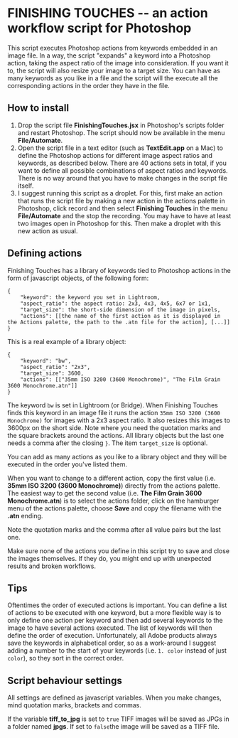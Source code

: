 # FINISHING TOUCHES -- an action workflow script for Photoshop

This script executes Photoshop actions from keywords embedded in an image file. In a way, the script "expands" a keyword into a Photoshop action, taking the aspect ratio of the image into consideration. If you want it to, the script will also resize your image to a target size. You can have as many keywords as you like in a file and the script will the execute all the corresponding actions in the order they have in the file.

## How to install

1. Drop the script file **FinishingTouches.jsx** in Photoshop's scripts folder and restart Photoshop. The script should now be available in the menu **File/Automate**.
2. Open the script file in a text editor (such as **TextEdit.app** on a Mac) to define the Photoshop actions for different image aspect ratios and keywords, as described below. There are 40 actions sets in total, if you want to define all possible combinations of aspect ratios and keywords. There is no way around that you have to make changes in the script file itself.
3. I suggest running this script as a droplet. For this, first make an action that runs the script file by making a new action in the actions palette in Photoshop, click record and then select **Finishing Touches** in the menu **File/Automate** and the stop the recording. You may have to have at least two images open in Photoshop for this. Then make a droplet with this new action as usual.

## Defining actions

Finishing Touches has a library of keywords tied to Photoshop actions in the form of javascript objects, of the following form:

	{
		"keyword": the keyword you set in Lightroom,
		"aspect_ratio": the aspect ratio: 2x3, 4x3, 4x5, 6x7 or 1x1,
		"target_size": the short-side dimension of the image in pixels,
		"actions": [[the name of the first action as it is displayed in the Actions palette, the path to the .atn file for the action], [...]]
	}
	
This is a real example of a library object:

	{
		"keyword": "bw",
		"aspect_ratio": "2x3",
		"target_size": 3600,
		"actions": [["35mm ISO 3200 (3600 Monochrome)", "The Film Grain 3600 Monochrome.atn"]]
	}
	
The keyword `bw` is set in Lightroom (or Bridge). When Finishing Touches finds this keyword in an image file it runs the action `35mm ISO 3200 (3600 Monochrome)` for images with a 2x3 aspect ratio. It also resizes this images to 3600px on the short side. Note where you need the quotation marks and the square brackets around the actions. All library objects but the last one needs a comma after the closing `}`. The item `target_size` is optional.

You can add as many actions as you like to a library object and they will be executed in the order you've listed them. 

When you want to change to a different action, copy the first value (i.e. **35mm ISO 3200 (3600 Monochrome)**) directly from the actions palette. The easiest way to get the second value (i.e. **The Film Grain 3600 Monochrome.atn**) is to select the actions folder, click on the hamburger menu of the actions palette, choose **Save** and copy the filename with the **.atn** ending.

Note the quotation marks and the comma after all value pairs but the last one.

Make sure none of the actions you define in this script try to save and close the images themselves. If they do, you might end up with unexpected results and broken workflows.

## Tips

Oftentimes the order of executed actions is important. You can define a list of actions to be executed with one keyword, but a more flexible way is to only define one action per keyword and then add several keywords to the image to have several actions executed. The list of keywords will then define the order of execution. Unfortunately, all Adobe products always save the keywords in alphabetical order, so as a work-around I suggest adding a number to the start of your keywords (i.e. `1. color` instead of just `color`), so they sort in the correct order.

## Script behaviour settings

All settings are defined as javascript variables. When you make changes, mind quotation marks, brackets and commas.

If the variable **tiff_to_jpg** is set to `true` TIFF images will be saved as JPGs in a folder named **jpgs**. If set to `false`the image will be saved as a TIFF file.